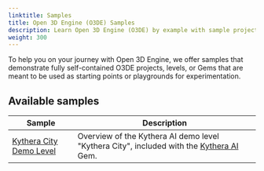 ```yaml
---
linktitle: Samples
title: Open 3D Engine (O3DE) Samples
description: Learn Open 3D Engine (O3DE) by example with sample projects and Gems.
weight: 300
---
```


To help you on your journey with Open 3D Engine, we offer samples that demonstrate fully self-contained O3DE projects, levels, or Gems that are meant to be used as starting points or playgrounds for experimentation.<!-- If you're a developer focused on finding smaller, quick, standalone examples, you should check out the [O3DE Cookbooks](/docs/learning-guide/cookbooks) for things like C++ samples, Script Canvas functions, and more.-->

## Available samples

| Sample | Description |
| - | - |
| [Kythera City Demo Level](ai/kythera-city-level-overview) | Overview of the Kythera AI demo level "Kythera City", included with the [Kythera AI](/docs/user-guide/gems/reference/kythera-ai) Gem. |
